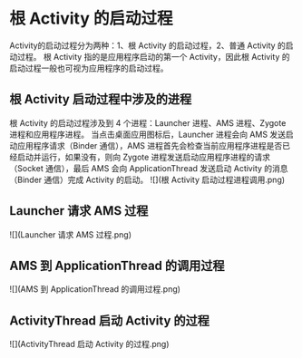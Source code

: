 # **根 Activity 的启动过程**
Activity的启动过程分为两种：1、根 Activity 的启动过程，2、普通 Activity 的启动过程。
根 Activity 指的是应用程序启动的第一个 Activity，因此根 Activity 的启动过程一般也可视为应用程序的启动过程。
## 根 Activity 启动过程中涉及的进程
根 Activity 的启动过程涉及到 4 个进程：Launcher 进程、AMS 进程、Zygote 进程和应用程序进程。
当点击桌面应用图标后，Launcher 进程会向 AMS 发送启动应用程序请求（Binder 通信），AMS 进程首先会检查当前应用程序进程是否已经启动并运行，如果没有，则向 Zygote 进程发送启动应用程序进程的请求（Socket 通信），最后 AMS 会向 ApplicationThread 发送启动 Activity 的消息（Binder 通信）完成 Activity 的启动。
![](根 Activity 启动过程进程调用.png)
## Launcher 请求 AMS 过程
![](Launcher 请求 AMS 过程.png)
## AMS 到 ApplicationThread 的调用过程
![](AMS 到 ApplicationThread 的调用过程.png)
## ActivityThread 启动 Activity 的过程
![](ActivityThread 启动 Activity 的过程.png)

